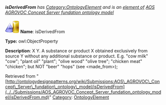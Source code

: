 ___isDerivedFrom__ has [Category:OntologyElement](../../Category/OntologyElement.md "Category:OntologyElement") and is an [element of](../../Property/ElementOf.md "Property:ElementOf") [AOS AGROVOC Concept Server fundation ontology model](../../Submissions/AOS_AGROVOC_Concept_Server_fundation_ontology_model.md "Submissions:AOS AGROVOC Concept Server fundation ontology model")_


  




[![ObjectProperty](../../images/thumb/c/c3/ObjectProperty.gif/45px-ObjectProperty.gif)](../../Image/ObjectProperty.gif.md "ObjectProperty")
__Name__: isDerivedFrom 


__Type:__ owl:ObjectProperty 


__Description__: X <is derived from> Y. A substance or product X obtained exclusively from source Y without any additional substance or product. E.g. "cow milk" <is derived from> "cow"; "plant oil" <is derived from> "plant"; "olive wood" <is derived from> "olive tree"; "chicken meat" <is derived from> "chicken"; but NOT "beer" <is derived from> "hops" (see <made\_from>); 





Retrieved from "[http://ontologydesignpatterns.org/wiki/Submissions:AOS\_AGROVOC\_Concept\_Server\_fundation\_ontology\_model/isDerivedFrom](../../Submissions/AOS_AGROVOC_Concept_Server_fundation_ontology_model/isDerivedFrom.md)"
 [Category](http://ontologydesignpatterns.org/wiki/Special:Categories "Special:Categories"): [OntologyElement](../../Category/OntologyElement.md "Category:OntologyElement")